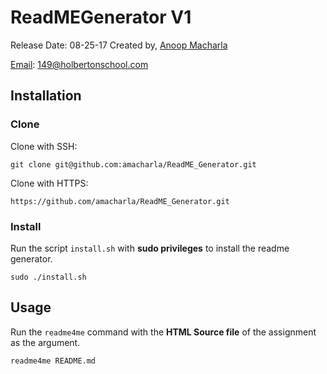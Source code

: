 # ReadMEGenerator V1
Release Date: 08-25-17
Created by, [Anoop Macharla](https://www.linkedin.com/in/amacharla/)

[Email](mailto:149@holbertonschool.com): 149@holbertonschool.com

## Installation
### Clone
Clone with SSH:
```SSH
git clone git@github.com:amacharla/ReadME_Generator.git
```

Clone with HTTPS:
```HTTPS
https://github.com/amacharla/ReadME_Generator.git
```

### Install
Run the script `install.sh` with **sudo privileges** to install the readme generator.
```Install
sudo ./install.sh
```

## Usage
Run the `readme4me` command with the **HTML Source file** of the assignment as the argument.
```Usage
readme4me README.md
```
